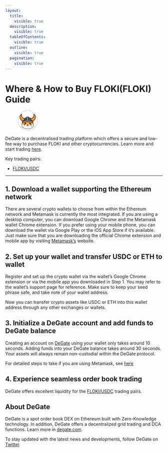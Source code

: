 ```yaml
---
layout:
  title:
    visible: true
  description:
    visible: true
  tableOfContents:
    visible: true
  outline:
    visible: true
  pagination:
    visible: true
---
```


# Where & How to Buy FLOKI(FLOKI) Guide

<figure><img src="../.gitbook/assets/floki_0xcf0c122c6b73ff809c693db761e7baebe62b6a2e1716284990201.jpg" alt="FLOKI" width="64" style="border-radius: 50%;"><figcaption></figcaption></figure>

DeGate is a decentralised trading platform which offers a secure and low-fee way to purchase FLOKI and other cryptocurrencies. Learn more and start trading [here](https://app.degate.com/trade/USDC/0xcf0c122c6b73ff809c693db761e7baebe62b6a2e?utm_source=howtobuy).&#x20;

Key trading pairs:

* [FLOKI/USDC](https://app.degate.com/trade/USDC/0xcf0c122c6b73ff809c693db761e7baebe62b6a2e?utm_source=howtobuy)

***

## 1. Download a wallet supporting the Ethereum network

There are several crypto wallets to choose from within the Ethereum network and Metamask is currently the most integrated. If you are using a desktop computer, you can download Google Chrome and the Metamask wallet Chrome extension. If you prefer using your mobile phone, you can download the wallet via Google Play or the iOS App Store if it’s available. Just make sure that you are downloading the official Chrome extension and mobile app by visiting [Metamask’s](https://metamask.io/) website.

## 2. Set up your wallet and transfer USDC or ETH to wallet

Register and set up the crypto wallet via the wallet’s Google Chrome extension or via the mobile app you downloaded in Step 1. You may refer to the wallet’s support page for reference. Make sure to keep your seed phrase safe, and take note of your wallet address.&#x20;

Now you can transfer crypto assets like USDC or ETH into this wallet address through any other exchanges or wallets.

## 3. Initialize a DeGate account and add funds to DeGate balance

Creating an account on [DeGate](https://app.degate.com/?utm_source=FLOKI_howtobuy) using your wallet only takes around 10 seconds. Adding funds into your DeGate balance takes around 30 seconds. Your assets will always remain non-custodial within the DeGate protocol.

For detailed steps to take if you are using Metamask, see [here](https://docs.degate.com/v/product_en/main-features/wallet-connectivity/metamask)

## 4. Experience seamless order book trading

DeGate offers excellent liquidity for the [FLOKI/USDC](https://app.degate.com/trade/USDC/0xcf0c122c6b73ff809c693db761e7baebe62b6a2e?utm_source=howtobuy) trading pairs.&#x20;

## About DeGate

DeGate is a spot order book DEX on Ethereum built with Zero-Knowledge technology. In addition, DeGate offers a decentralized grid trading and DCA functions.  Learn more in [degate.com](https://degate.com/?utm_source=FLOKI_howtobuy).

To stay updated with the latest news and developments, follow DeGate on [Twitter](https://twitter.com/degatedex).
